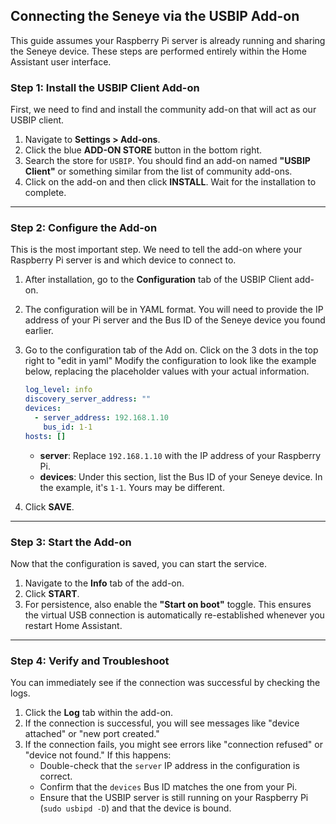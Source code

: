 ## **Connecting the Seneye via the USBIP Add-on**

This guide assumes your Raspberry Pi server is already running and sharing the Seneye device. These steps are performed entirely within the Home Assistant user interface.

### **Step 1: Install the USBIP Client Add-on**

First, we need to find and install the community add-on that will act as our USBIP client.

1.  Navigate to **Settings \> Add-ons**.
2.  Click the blue **ADD-ON STORE** button in the bottom right.
3.  Search the store for `USBIP`. You should find an add-on named **"USBIP Client"** or something similar from the list of community add-ons.
4.  Click on the add-on and then click **INSTALL**. Wait for the installation to complete.

-----

### **Step 2: Configure the Add-on**

This is the most important step. We need to tell the add-on where your Raspberry Pi server is and which device to connect to.

1.  After installation, go to the **Configuration** tab of the USBIP Client add-on.

2.  The configuration will be in YAML format. You will need to provide the IP address of your Pi server and the Bus ID of the Seneye device you found earlier.

3.  Go to the configuration tab of the Add on. Click on the 3 dots in the top right to "edit in yaml" Modify the configuration to look like the example below, replacing the placeholder values with your actual information.

    ```yaml
    log_level: info
    discovery_server_address: ""
    devices:
      - server_address: 192.168.1.10
        bus_id: 1-1
    hosts: []

    ```

      * **server**: Replace `192.168.1.10` with the IP address of your Raspberry Pi.
      * **devices**: Under this section, list the Bus ID of your Seneye device. In the example, it's `1-1`. Yours may be different.

4.  Click **SAVE**.

-----

### **Step 3: Start the Add-on**

Now that the configuration is saved, you can start the service.

1.  Navigate to the **Info** tab of the add-on.
2.  Click **START**.
3.  For persistence, also enable the **"Start on boot"** toggle. This ensures the virtual USB connection is automatically re-established whenever you restart Home Assistant.

-----

### **Step 4: Verify and Troubleshoot**

You can immediately see if the connection was successful by checking the logs.

1.  Click the **Log** tab within the add-on.
2.  If the connection is successful, you will see messages like "device attached" or "new port created."
3.  If the connection fails, you might see errors like "connection refused" or "device not found." If this happens:
      * Double-check that the `server` IP address in the configuration is correct.
      * Confirm that the `devices` Bus ID matches the one from your Pi.
      * Ensure that the USBIP server is still running on your Raspberry Pi (`sudo usbipd -D`) and that the device is bound.
